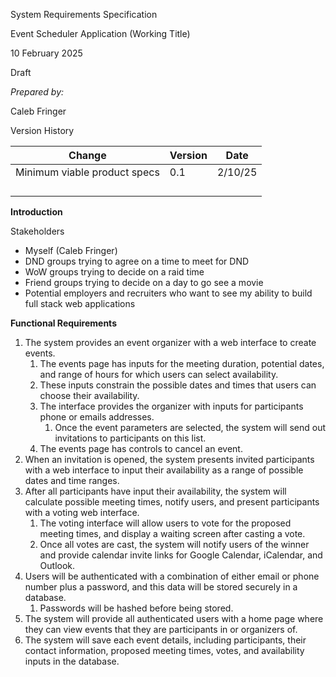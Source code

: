 System Requirements Specification

Event Scheduler Application (Working Title)

10 February 2025

Draft

_Prepared by:_

Caleb Fringer

Version History

| Change | Version | Date |
| --- | --- | --- |
| Minimum viable product specs | 0.1 | 2/10/25 |
|     |     |     |
|     |     |     |
|     |     |     |
|     |     |     |

**Introduction**

Stakeholders

- Myself (Caleb Fringer)
- DND groups trying to agree on a time to meet for DND
- WoW groups trying to decide on a raid time
- Friend groups trying to decide on a day to go see a movie
- Potential employers and recruiters who want to see my ability to build full stack web applications

**Functional Requirements**

1. The system provides an event organizer with a web interface to create events.
    1. The events page has inputs for the meeting duration, potential dates, and range of hours for which users can select availability.
    2. These inputs constrain the possible dates and times that users can choose their availability.
    3. The interface provides the organizer with inputs for participants phone or emails addresses.
        1. Once the event parameters are selected, the system will send out invitations to participants on this list.
    4. The events page has controls to cancel an event.
2. When an invitation is opened, the system presents invited participants with a web interface to input their availability as a range of possible dates and time ranges.
3. After all participants have input their availability, the system will calculate possible meeting times, notify users, and present participants with a voting web interface.
    1. The voting interface will allow users to vote for the proposed meeting times, and display a waiting screen after casting a vote.
    2. Once all votes are cast, the system will notify users of the winner and provide calendar invite links for Google Calendar, iCalendar, and Outlook.
4. Users will be authenticated with a combination of either email or phone number plus a password, and this data will be stored securely in a database.
    1. Passwords will be hashed before being stored.
5. The system will provide all authenticated users with a home page where they can view events that they are participants in or organizers of.
6. The system will save each event details, including participants, their contact information, proposed meeting times, votes, and availability inputs in the database.
